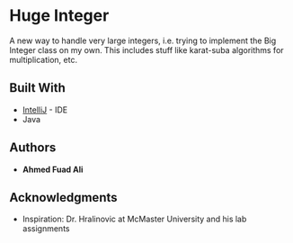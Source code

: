 # Huge Integer

A new way to handle very large integers, i.e. trying to implement the Big Integer class on my own. This includes stuff like karat-suba algorithms for multiplication, etc. 

## Built With

* [IntelliJ](https://www.jetbrains.com/idea/) - IDE
* Java

## Authors

* **Ahmed Fuad Ali** 

## Acknowledgments

* Inspiration: Dr. Hralinovic at McMaster University and his lab assignments
